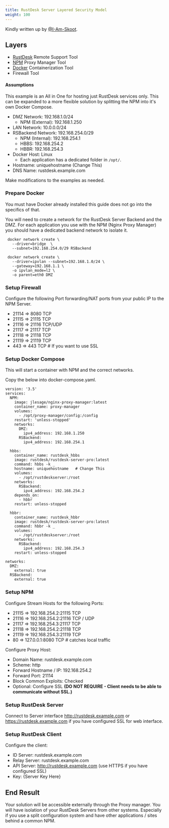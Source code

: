 ```yaml
---
title: RustDesk Server Layered Security Model
weight: 100
---
```


Kindly written up by [@I-Am-Skoot](https://github.com/I-Am-Skoot/RustDeskNPMDocker/commits?author=I-Am-Skoot).

## Layers
- [RustDesk](https://github.com/rustdesk/rustdesk) Remote Support Tool
- [NPM](https://nginxproxymanager.com/) Proxy Manager Tool
- [Docker](https://www.docker.com) Containerization Tool
- Firewall Tool

#### Assumptions
This example is an All in One for hosting just RustDesk services only. This can be expanded to a more flexible solution by splitting the NPM into it's own Docker Compose.
- DMZ Network: 192.168.1.0/24
  - NPM (External): 192.168.1.250
- LAN Network: 10.0.0.0/24
- RSBackend Network: 192.168.254.0/29
  - NPM (Internal): 192.168.254.1
  - HBBS: 192.168.254.2
  - HBBR: 192.168.254.3
- Docker Host: Linux
  - Each application has a dedicated folder in `/opt/`.
- Hostname: uniquehostname  (Change This)
- DNS Name: rustdesk.example.com

Make modifications to the examples as needed.

### Prepare Docker
You must have Docker already installed this guide does not go into the specifics of that.

You will need to create a network for the RustDesk Server Backend and the DMZ.
For each application you use with the NPM (Nginx Proxy Manager) you should have a dedicated backend network to isolate it.

```
 docker network create \
   --driver=bridge  \
   --subnet=192.168.254.0/29 RSBackend

 docker network create \
   --driver=ipvlan --subnet=192.168.1.0/24 \
   --gateway=192.168.1.1 \
   -o ipvlan_mode=l2 \
   -o parent=eth0 DMZ
```

### Setup Firewall
Configure the following Port forwarding/NAT ports from your public IP to the NPM Server.
- 21114 => 8080 TCP
- 21115 => 21115 TCP
- 21116 => 21116 TCP/UDP
- 21117 => 21117 TCP
- 21118 => 21118 TCP
- 21119 => 21119 TCP
- 443 => 443 TCP  # If you want to use SSL

### Setup Docker Compose
This will start a container with NPM and the correct networks.

Copy the below into docker-compose.yaml.

```
version: '3.5'
services:
  NPM:
    image: jlesage/nginx-proxy-manager:latest
    container_name: proxy-manager
    volumes:
      - /opt/proxy-manager/config:/config
    restart: 'unless-stopped'
    networks:
      DMZ:
        ipv4_address: 192.168.1.250
      RSBackend:
        ipv4_address: 192.168.254.1

  hbbs:
    container_name: rustdesk_hbbs
    image: rustdesk/rustdesk-server-pro:latest
    command: hbbs -k _
    hostname: uniquehostname   # Change This
    volumes:
      - /opt/rustdeskserver:/root
    networks:
      RSBackend:
        ipv4_address: 192.168.254.2
    depends_on:
      - hbbr
    restart: unless-stopped

  hbbr:
    container_name: rustdesk_hbbr
    image: rustdesk/rustdesk-server-pro:latest
    command: hbbr -k _
    volumes:
      - /opt/rustdeskserver:/root
    networks:
      RSBackend:
        ipv4_address: 192.168.254.3
    restart: unless-stopped

networks:
  DMZ:
    external: true
  RSBackend:
    external: true
```

### Setup NPM
Configure Stream Hosts for the following Ports:
- 21115 => 192.168.254.2:21115 TCP
- 21116 => 192.168.254.2:21116 TCP / UDP
- 21117 => 192.168.254.3:21117 TCP
- 21118 => 192.168.254.2:21118 TCP
- 21119 => 192.168.254.3:21119 TCP
- 80 => 127.0.0.1:8080 TCP # catches local traffic

Configure Proxy Host:
- Domain Name: rustdesk.example.com
- Scheme: http
- Forward Hostname / IP: 192.168.254.2
- Forward Port: 21114
- Block Common Exploits: Checked
- Optional: Configure SSL **(DO NOT REQUIRE - Client needs to be able to communicate without SSL.)**

### Setup RustDesk Server
Connect to Server interface http://rustdesk.example.com or https://rustdesk.example.com if you have configured SSL for web interface.

### Setup RustDesk Client
Configure the client:
- ID Server: rustdesk.example.com
- Relay Server: rustdesk.example.com
- API Server: http://rustdesk.example.com (use HTTPS if you have configured SSL)
- Key: {Server Key Here}

## End Result
Your solution will be accessible externally through the Proxy manager. You will have isolation of your RustDesk Servers from other systems. Especially if you use a split configuration system and have other applications / sites behind a common NPM.
